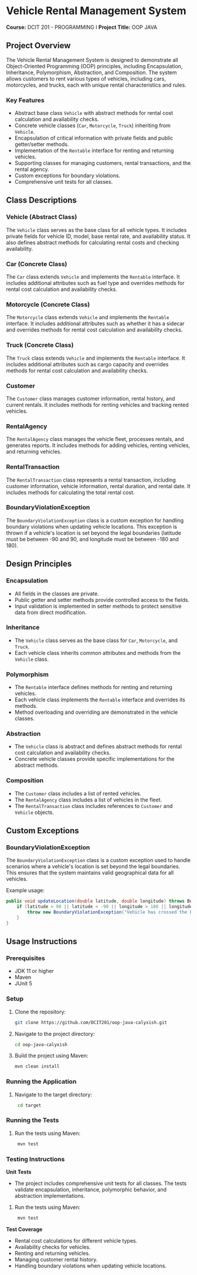 # Vehicle Rental Management System

**Course:** DCIT 201 -  PROGRAMMING I
**Project Title:** OOP JAVA

## Project Overview
The Vehicle Rental Management System is designed to demonstrate all Object-Oriented Programming (OOP) principles, including Encapsulation, Inheritance, Polymorphism, Abstraction, and Composition. The system allows customers to rent various types of vehicles, including cars, motorcycles, and trucks, each with unique rental characteristics and rules.

### Key Features
- Abstract base class `Vehicle` with abstract methods for rental cost calculation and availability checks.
- Concrete vehicle classes (`Car`, `Motorcycle`, `Truck`) inheriting from `Vehicle`.
- Encapsulation of critical information with private fields and public getter/setter methods.
- Implementation of the `Rentable` interface for renting and returning vehicles.
- Supporting classes for managing customers, rental transactions, and the rental agency.
- Custom exceptions for boundary violations.
- Comprehensive unit tests for all classes.

## Class Descriptions

### Vehicle (Abstract Class)
The `Vehicle` class serves as the base class for all vehicle types. It includes private fields for vehicle ID, model, base rental rate, and availability status. It also defines abstract methods for calculating rental costs and checking availability.

### Car (Concrete Class)
The `Car` class extends `Vehicle` and implements the `Rentable` interface. It includes additional attributes such as fuel type and overrides methods for rental cost calculation and availability checks.

### Motorcycle (Concrete Class)
The `Motorcycle` class extends `Vehicle` and implements the `Rentable` interface. It includes additional attributes such as whether it has a sidecar and overrides methods for rental cost calculation and availability checks.

### Truck (Concrete Class)
The `Truck` class extends `Vehicle` and implements the `Rentable` interface. It includes additional attributes such as cargo capacity and overrides methods for rental cost calculation and availability checks.

### Customer
The `Customer` class manages customer information, rental history, and current rentals. It includes methods for renting vehicles and tracking rented vehicles.

### RentalAgency
The `RentalAgency` class manages the vehicle fleet, processes rentals, and generates reports. It includes methods for adding vehicles, renting vehicles, and returning vehicles.

### RentalTransaction
The `RentalTransaction` class represents a rental transaction, including customer information, vehicle information, rental duration, and rental date. It includes methods for calculating the total rental cost.

### BoundaryViolationException
The `BoundaryViolationException` class is a custom exception for handling boundary violations when updating vehicle locations. This exception is thrown if a vehicle's location is set beyond the legal boundaries (latitude must be between -90 and 90, and longitude must be between -180 and 180).

## Design Principles

### Encapsulation
- All fields in the classes are private.
- Public getter and setter methods provide controlled access to the fields.
- Input validation is implemented in setter methods to protect sensitive data from direct modification.

### Inheritance
- The `Vehicle` class serves as the base class for `Car`, `Motorcycle`, and `Truck`.
- Each vehicle class inherits common attributes and methods from the `Vehicle` class.

### Polymorphism
- The `Rentable` interface defines methods for renting and returning vehicles.
- Each vehicle class implements the `Rentable` interface and overrides its methods.
- Method overloading and overriding are demonstrated in the vehicle classes.

### Abstraction
- The `Vehicle` class is abstract and defines abstract methods for rental cost calculation and availability checks.
- Concrete vehicle classes provide specific implementations for the abstract methods.

### Composition
- The `Customer` class includes a list of rented vehicles.
- The `RentalAgency` class includes a list of vehicles in the fleet.
- The `RentalTransaction` class includes references to `Customer` and `Vehicle` objects.

## Custom Exceptions

### BoundaryViolationException
The `BoundaryViolationException` class is a custom exception used to handle scenarios where a vehicle's location is set beyond the legal boundaries. This ensures that the system maintains valid geographical data for all vehicles.

Example usage:
```java
public void updateLocation(double latitude, double longitude) throws BoundaryViolationException {
    if (latitude > 90 || latitude < -90 || longitude > 180 || longitude < -180) {
        throw new BoundaryViolationException("Vehicle has crossed the boundary!");
    }
}
```
## Usage Instructions

### Prerequisites
- JDK 11 or higher
- Maven
- JUnit 5

### Setup
1. Clone the repository:
   ```sh
   git clone https://github.com/DCIT201/oop-java-calyxish.git
2. Navigate to the project directory:
   ```sh
   cd oop-java-calyxish
3. Build the project using Maven:
   ```sh
   mvn clean install
### Running the Application

1. Navigate to the target directory:
   ```sh
    cd target
### Running the Tests

1. Run the tests using Maven:
   ```sh
    mvn test
### Testing Instructions

**Unit Tests**
- The project includes comprehensive unit tests for all classes. The tests validate encapsulation, inheritance, polymorphic behavior, and abstraction implementations.
1. Run the tests using Maven:
   ```sh
    mvn test
**Test Coverage**
- Rental cost calculations for different vehicle types.
- Availability checks for vehicles.
- Renting and returning vehicles.
- Managing customer rental history.
- Handling boundary violations when updating vehicle locations.
